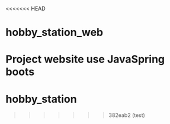 <<<<<<< HEAD
# hobby_station_web
Project website use JavaSpring boots
=======
# hobby_station
>>>>>>> 382eab2 (test)
